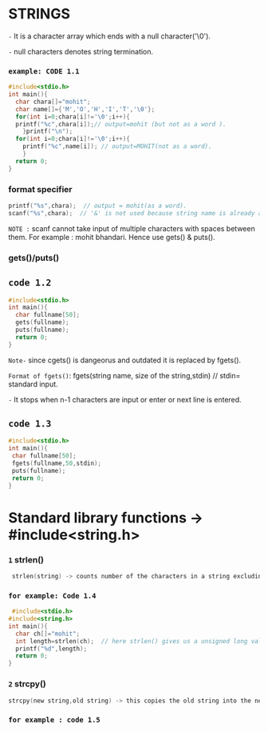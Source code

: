 # STRINGS
`-` It is a character array which ends with a null character('\0').

`-` null characters denotes string termination.
### `example: CODE 1.1`
```c
#include<stdio.h>
int main(){
  char chara[]="mohit";
  char name[]={'M','O','H','I','T','\0'};
  for(int i=0;chara[i]!='\0';i++){
  printf("%c",chara[i]);// output=mohit (but not as a word ).
    }printf("\n");
  for(int i=0;chara[i]!='\0';i++){
    printf("%c",name[i]); // output=MOHIT(not as a word).
    }
  return 0;
}
```
### format specifier
```c
printf("%s",chara);  // output = mohit(as a word).
scanf("%s",chara);  // '&' is not used because string name is already an pointer.
```
`NOTE :` scanf cannot take input of multiple characters with spaces between them. For example : mohit bhandari. Hence use gets() & puts(). 
### gets()/puts()
## `code 1.2`
```c
#include<stdio.h>
int main(){
  char fullname[50];
  gets(fullname);
  puts(fullname);
  return 0;
}
```
`Note-` since cgets() is dangeorus and outdated it  is replaced by fgets().

`Format of fgets()`: fgets(string name, size of the string,stdin)   // stdin= standard input.

`-` It stops when n-1 characters are input or enter  or next line is entered.

## `code 1.3`
 ```c
 #include<stdio.h>
int main(){
  char fullname[50];
  fgets(fullname,50,stdin);
  puts(fullname);
  return 0;
}
 ```
 # Standard library functions -> #include<string.h>
### `1` strlen()
```c
 strlen(string) -> counts number of the characters in a string excluding '\0'.
 ```
### `for example: Code 1.4`
```c
 #include<stdio.h>
#include<string.h>
int main(){
  char ch[]="mohit";
  int length=strlen(ch);  // here strlen() gives us a unsigned long value which is then typecasted into integer value. 
  printf("%d",length);
  return 0;
}
```

### `2` strcpy()
```c
strcpy(new string,old string) -> this copies the old string into the new string but does not change/update the old string.
```
### `for example : code 1.5`
```c

```
